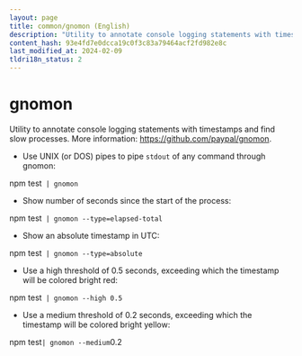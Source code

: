 ```yaml
---
layout: page
title: common/gnomon (English)
description: "Utility to annotate console logging statements with timestamps and find slow processes."
content_hash: 93e4fd7e0dcca19c0f3c83a79464acf2fd982e8c
last_modified_at: 2024-02-09
tldri18n_status: 2
---
```

# gnomon

Utility to annotate console logging statements with timestamps and find slow processes.
More information: <https://github.com/paypal/gnomon>.

- Use UNIX (or DOS) pipes to pipe `stdout` of any command through gnomon:

<span class="tldr-var badge badge-pill bg-dark-lm bg-white-dm text-white-lm text-dark-dm font-weight-bold">npm test</span>` | gnomon`

- Show number of seconds since the start of the process:

<span class="tldr-var badge badge-pill bg-dark-lm bg-white-dm text-white-lm text-dark-dm font-weight-bold">npm test</span>` | gnomon --type=elapsed-total`

- Show an absolute timestamp in UTC:

<span class="tldr-var badge badge-pill bg-dark-lm bg-white-dm text-white-lm text-dark-dm font-weight-bold">npm test</span>` | gnomon --type=absolute`

- Use a high threshold of 0.5 seconds, exceeding which the timestamp will be colored bright red:

<span class="tldr-var badge badge-pill bg-dark-lm bg-white-dm text-white-lm text-dark-dm font-weight-bold">npm test</span>` | gnomon --high 0.5`

- Use a medium threshold of 0.2 seconds, exceeding which the timestamp will be colored bright yellow:

<span class="tldr-var badge badge-pill bg-dark-lm bg-white-dm text-white-lm text-dark-dm font-weight-bold">npm test</span>` | gnomon --medium `<span class="tldr-var badge badge-pill bg-dark-lm bg-white-dm text-white-lm text-dark-dm font-weight-bold">0.2</span>
